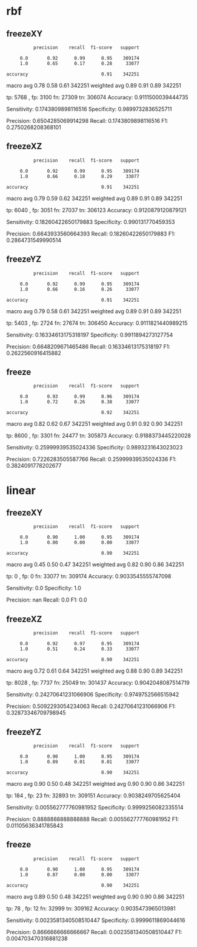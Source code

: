 # rbf
## freezeXY

              precision    recall  f1-score   support

         0.0       0.92      0.99      0.95    309174
         1.0       0.65      0.17      0.28     33077

    accuracy                           0.91    342251
   macro avg       0.78      0.58      0.61    342251
weighted avg       0.89      0.91      0.89    342251



tp:  5768 , fp:  3100 fn:  27309 tn:  306074
Accuracy: 0.9111500039444735

Sensitivity: 0.1743809898116516
Specificity: 0.9899732836525711

Precision: 0.6504285069914298
Recall: 0.1743809898116516
F1: 0.2750268208368101




## freezeXZ

              precision    recall  f1-score   support

         0.0       0.92      0.99      0.95    309174
         1.0       0.66      0.18      0.29     33077

    accuracy                           0.91    342251
   macro avg       0.79      0.59      0.62    342251
weighted avg       0.89      0.91      0.89    342251



tp:  6040 , fp:  3051 fn:  27037 tn:  306123
Accuracy: 0.9120879120879121

Sensitivity: 0.18260422650179883
Specificity: 0.990131770459353

Precision: 0.6643933560664393
Recall: 0.18260422650179883
F1: 0.2864731549990514




## freezeYZ

              precision    recall  f1-score   support

         0.0       0.92      0.99      0.95    309174
         1.0       0.66      0.16      0.26     33077

    accuracy                           0.91    342251
   macro avg       0.79      0.58      0.61    342251
weighted avg       0.89      0.91      0.89    342251



tp:  5403 , fp:  2724 fn:  27674 tn:  306450
Accuracy: 0.9111821440989215

Sensitivity: 0.16334613175318197
Specificity: 0.9911894273127754

Precision: 0.6648209671465486
Recall: 0.16334613175318197
F1: 0.2622560916415882




## freeze
              precision    recall  f1-score   support

         0.0       0.93      0.99      0.96    309174
         1.0       0.72      0.26      0.38     33077

    accuracy                           0.92    342251
   macro avg       0.82      0.62      0.67    342251
weighted avg       0.91      0.92      0.90    342251



tp:  8600 , fp:  3301 fn:  24477 tn:  305873
Accuracy: 0.9188373445220028

Sensitivity: 0.25999939535024336
Specificity: 0.9893231643023023

Precision: 0.7226283505587766
Recall: 0.25999939535024336
F1: 0.3824091778202677




# linear
## freezeXY

              precision    recall  f1-score   support

         0.0       0.90      1.00      0.95    309174
         1.0       0.00      0.00      0.00     33077

    accuracy                           0.90    342251
   macro avg       0.45      0.50      0.47    342251
weighted avg       0.82      0.90      0.86    342251



tp:  0 , fp:  0 fn:  33077 tn:  309174
Accuracy: 0.9033545555747098

Sensitivity: 0.0
Specificity: 1.0

Precision: nan
Recall: 0.0
F1: 0.0




## freezeXZ

              precision    recall  f1-score   support

         0.0       0.92      0.97      0.95    309174
         1.0       0.51      0.24      0.33     33077

    accuracy                           0.90    342251
   macro avg       0.72      0.61      0.64    342251
weighted avg       0.88      0.90      0.89    342251



tp:  8028 , fp:  7737 fn:  25049 tn:  301437
Accuracy: 0.9042048087514719

Sensitivity: 0.24270641231066906
Specificity: 0.9749752566515942

Precision: 0.5092293054234063
Recall: 0.24270641231066906
F1: 0.32873346709798945




## freezeYZ

              precision    recall  f1-score   support

         0.0       0.90      1.00      0.95    309174
         1.0       0.89      0.01      0.01     33077

    accuracy                           0.90    342251
   macro avg       0.90      0.50      0.48    342251
weighted avg       0.90      0.90      0.86    342251



tp:  184 , fp:  23 fn:  32893 tn:  309151
Accuracy: 0.9038249705625404

Sensitivity: 0.005562777760981952
Specificity: 0.9999256082335514

Precision: 0.8888888888888888
Recall: 0.005562777760981952
F1: 0.01105636341785843




## freeze
              precision    recall  f1-score   support

         0.0       0.90      1.00      0.95    309174
         1.0       0.87      0.00      0.00     33077

    accuracy                           0.90    342251
   macro avg       0.89      0.50      0.48    342251
weighted avg       0.90      0.90      0.86    342251



tp:  78 , fp:  12 fn:  32999 tn:  309162
Accuracy: 0.9035473965013981

Sensitivity: 0.0023581340508510447
Specificity: 0.9999611869044616

Precision: 0.8666666666666667
Recall: 0.0023581340508510447
F1: 0.004703470316881238
